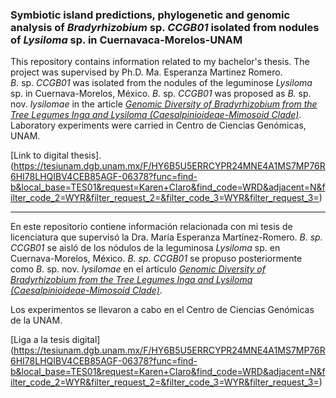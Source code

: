 ### Symbiotic island predictions, phylogenetic and genomic analysis of *Bradyrhizobium* sp. *CCGB01* isolated from nodules of *Lysiloma* sp. in Cuernavaca-Morelos-UNAM

This repository contains information related to my bachelor's thesis. The project was  supervised by Ph.D. Ma. Esperanza Martinez Romero.   
     *B.* sp. *CCGB01* was isolated from the nodules of the leguminose *Lysiloma* sp. in Cuernava-Morelos, México. 
     *B.* sp. *CCGB01* was proposed as *B.* sp. nov. *lysilomae*  in the  article  [*Genomic Diversity of Bradyrhizobium from the Tree Legumes Inga and Lysiloma (Caesalpinioideae-Mimosoid Clade)*](https://www.mdpi.com/1698234).
     Laboratory experiments were carried in Centro de Ciencias Genómicas, UNAM.
     
[Link to digital thesis].(https://tesiunam.dgb.unam.mx/F/HY6B5U5ERRCYPR24MNE4A1MS7MP76R6HI78LHQIBV4CEB85AGF-06378?func=find-b&local_base=TES01&request=Karen+Claro&find_code=WRD&adjacent=N&filter_code_2=WYR&filter_request_2=&filter_code_3=WYR&filter_request_3=)

_____________________________

En este repositorio contiene información relacionada con  mi tesis de licenciatura que supervisó la Dra. María Esperanza Martínez-Romero. 
    *B. sp. CCGB01*  se aisló de los nódulos de la leguminosa *Lysiloma* sp. en Cuernava-Morelos, México. 
    *B. sp. CCGB01* se propuso posteriormente como *B.* sp. nov. *lysilomae* en el artículo   [*Genomic Diversity of Bradyrhizobium from the Tree Legumes Inga and Lysiloma (Caesalpinioideae-Mimosoid Clade)*](https://www.mdpi.com/1698234).

Los experimentos se llevaron a cabo en el Centro de Ciencias Genómicas de la UNAM.  

[Liga a la tesis digital] (https://tesiunam.dgb.unam.mx/F/HY6B5U5ERRCYPR24MNE4A1MS7MP76R6HI78LHQIBV4CEB85AGF-06378?func=find-b&local_base=TES01&request=Karen+Claro&find_code=WRD&adjacent=N&filter_code_2=WYR&filter_request_2=&filter_code_3=WYR&filter_request_3=)
